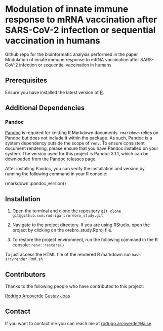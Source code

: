 # Modulation of innate immune response to mRNA vaccination after SARS-CoV-2 infection or sequential vaccination in humans

Github repo for the bioinformatic analysis performed in the paper Modulation of innate immune response to mRNA vaccination after SARS-CoV-2 infection or sequential vaccination in humans.

## Prerequisites
Ensure you have installed the latest version of [R](https://www.r-project.org/).

## Additional Dependencies

### Pandoc

[Pandoc](https://pandoc.org/) is required for knitting R Markdown documents. `rmarkdown` relies on Pandoc but does not include it within the package. As such, Pandoc is a system dependency outside the scope of `renv`. To ensure consistent document rendering, please ensure that you have Pandoc installed on your system. The version used for this project is Pandoc 3.1.1, which can be downloaded from the [Pandoc releases page](https://github.com/jgm/pandoc/releases/tag/3.1.1).

After installing Pandoc, you can verify the installation and version by running the following command in your R console:

rmarkdown::pandoc_version()


## Installation

1. Open the terminal and clone the repository
`git clone git@github.com:rodrigarc/orebro_study.git`

2. Navigate to the project directory. If you are using RStudio, open the project by clicking on the orebro_study.Rproj file.

3. To restore the project environment, run the following command in the R console:
`renv::restore()`

To just access the HTML file of the rendered R markdown run
`bash src/render_Rmd.sh`

##  Contributors
Thanks to the following people who have contributed to this project:

[Rodrigo Arcoverde](https://github.com/rodrigarc)
[Gustav Joas](https://github.com/GustavDavid)

## Contact
If you want to contact me you can reach me at rodrigo.arcoverde@ki.se.
